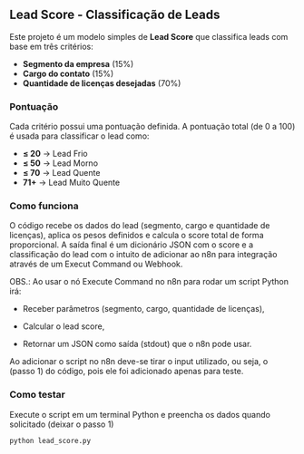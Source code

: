 ## Lead Score - Classificação de Leads

Este projeto é um modelo simples de **Lead Score** que classifica leads com base em três critérios:

- **Segmento da empresa** (15%)
- **Cargo do contato** (15%)
- **Quantidade de licenças desejadas** (70%)

###  Pontuação

Cada critério possui uma pontuação definida. A pontuação total (de 0 a 100) é usada para classificar o lead como:

- **≤ 20** → Lead Frio  
- **≤ 50** → Lead Morno  
- **≤ 70** → Lead Quente  
- **71+** → Lead Muito Quente  

### Como funciona

O código recebe os dados do lead (segmento, cargo e quantidade de licenças), aplica os pesos definidos e calcula o score total de forma proporcional. A saída final é um dicionário JSON com o score e a classificação do lead com o intuito de adicionar ao n8n para integração através de um Execut Command ou Webhook.

OBS.: Ao usar o nó Execute Command no n8n para rodar um script Python irá:

- Receber parâmetros (segmento, cargo, quantidade de licenças),

- Calcular o lead score,

- Retornar um JSON como saída (stdout) que o n8n pode usar.
  
Ao adicionar o script no n8n deve-se tirar o input utilizado, ou seja, o (passo 1) do código, pois ele foi adicionado apenas para teste.

### Como testar

Execute o script em um terminal Python e preencha os dados quando solicitado (deixar o passo 1)

```bash
python lead_score.py
